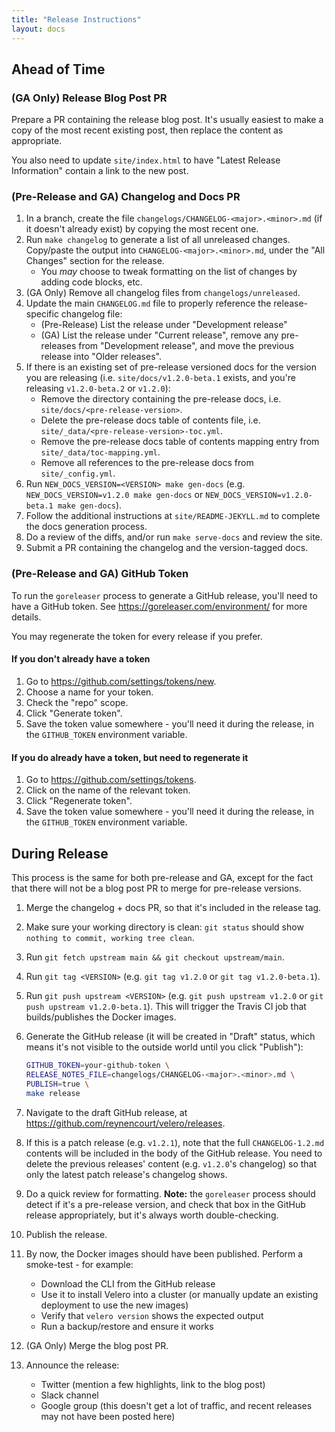 ```yaml
---
title: "Release Instructions"
layout: docs
---
```


## Ahead of Time

### (GA Only) Release Blog Post PR

Prepare a PR containing the release blog post. It's usually easiest to make a copy of the most recent existing post, then replace the content as appropriate.

You also need to update `site/index.html` to have "Latest Release Information" contain a link to the new post.

### (Pre-Release and GA) Changelog and Docs PR

1.  In a branch, create the file `changelogs/CHANGELOG-<major>.<minor>.md` (if it doesn't already exist) by copying the most recent one.
1.  Run `make changelog` to generate a list of all unreleased changes. Copy/paste the output into `CHANGELOG-<major>.<minor>.md`, under the "All Changes" section for the release.
    - You *may* choose to tweak formatting on the list of changes by adding code blocks, etc.
1.  (GA Only) Remove all changelog files from `changelogs/unreleased`.
1.  Update the main `CHANGELOG.md` file to properly reference the release-specific changelog file:
    - (Pre-Release) List the release under "Development release"
    - (GA) List the release  under "Current release", remove any pre-releases from "Development release", and move the previous release into "Older releases".
1.  If there is an existing set of pre-release versioned docs for the version you are releasing (i.e. `site/docs/v1.2.0-beta.1` exists, and you're releasing `v1.2.0-beta.2` or `v1.2.0`):
    - Remove the directory containing the pre-release docs, i.e. `site/docs/<pre-release-version>`.
    - Delete the pre-release docs table of contents file, i.e. `site/_data/<pre-release-version>-toc.yml`.
    - Remove the pre-release docs table of contents mapping entry from `site/_data/toc-mapping.yml`.
    - Remove all references to the pre-release docs from `site/_config.yml`.
1.  Run `NEW_DOCS_VERSION=<VERSION> make gen-docs` (e.g. `NEW_DOCS_VERSION=v1.2.0 make gen-docs` or `NEW_DOCS_VERSION=v1.2.0-beta.1 make gen-docs`).
1.  Follow the additional instructions at `site/README-JEKYLL.md` to complete the docs generation process.
1.  Do a review of the diffs, and/or run `make serve-docs` and review the site.
1.  Submit a PR containing the changelog and the version-tagged docs.

### (Pre-Release and GA) GitHub Token

To run the `goreleaser` process to generate a GitHub release, you'll need to have a GitHub token. See https://goreleaser.com/environment/ for more details. 

You may regenerate the token for every release if you prefer.

#### If you don't already have a token
1.  Go to https://github.com/settings/tokens/new.
1.  Choose a name for your token.
1.  Check the "repo" scope.
1.  Click "Generate token".
1.  Save the token value somewhere - you'll need it during the release, in the `GITHUB_TOKEN` environment variable.

#### If you do already have a token, but need to regenerate it
1.  Go to https://github.com/settings/tokens.
1.  Click on the name of the relevant token.
1.  Click "Regenerate token".
1.  Save the token value somewhere - you'll need it during the release, in the `GITHUB_TOKEN` environment variable.

## During Release

This process is the same for both pre-release and GA, except for the fact that there will not be a blog post PR to merge for pre-release versions.

1.  Merge the changelog + docs PR, so that it's included in the release tag.
1.  Make sure your working directory is clean: `git status` should show `nothing to commit, working tree clean`. 
1.  Run `git fetch upstream main && git checkout upstream/main`.
1.  Run `git tag <VERSION>` (e.g. `git tag v1.2.0` or `git tag v1.2.0-beta.1`).
1.  Run `git push upstream <VERSION>` (e.g. `git push upstream v1.2.0` or `git push upstream v1.2.0-beta.1`). This will trigger the Travis CI job that builds/publishes the Docker images.
1.  Generate the GitHub release (it will be created in "Draft" status, which means it's not visible to the outside world until you click "Publish"):

    ```bash
    GITHUB_TOKEN=your-github-token \
    RELEASE_NOTES_FILE=changelogs/CHANGELOG-<major>.<minor>.md \
    PUBLISH=true \
    make release
    ```

1.  Navigate to the draft GitHub release, at https://github.com/reynencourt/velero/releases.
1.  If this is a patch release (e.g. `v1.2.1`), note that the full `CHANGELOG-1.2.md` contents will be included in the body of the GitHub release. You need to delete the previous releases' content (e.g. `v1.2.0`'s changelog) so that only the latest patch release's changelog shows.
1.  Do a quick review for formatting. **Note:** the `goreleaser` process should detect if it's a pre-release version, and check that box in the GitHub release appropriately, but it's always worth double-checking.
1.  Publish the release.
1.  By now, the Docker images should have been published. Perform a smoke-test - for example:
    - Download the CLI from the GitHub release
    - Use it to install Velero into a cluster (or manually update an existing deployment to use the new images)
    - Verify that `velero version` shows the expected output
    - Run a backup/restore and ensure it works
1.  (GA Only) Merge the blog post PR.
1.  Announce the release:
    - Twitter (mention a few highlights, link to the blog post)
    - Slack channel
    - Google group (this doesn't get a lot of traffic, and recent releases may not have been posted here)
